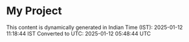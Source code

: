 # My Project

This content is dynamically generated in Indian Time (IST): 2025-01-12 11:18:44 IST
Converted to UTC: 2025-01-12 05:48:44 UTC
